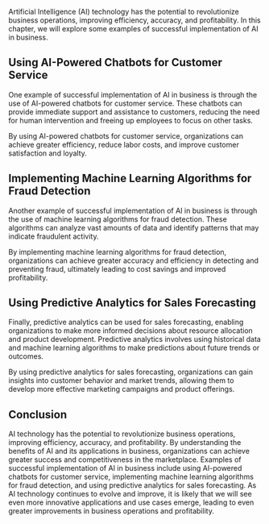 
Artificial Intelligence (AI) technology has the potential to revolutionize business operations, improving efficiency, accuracy, and profitability. In this chapter, we will explore some examples of successful implementation of AI in business.

Using AI-Powered Chatbots for Customer Service
----------------------------------------------

One example of successful implementation of AI in business is through the use of AI-powered chatbots for customer service. These chatbots can provide immediate support and assistance to customers, reducing the need for human intervention and freeing up employees to focus on other tasks.

By using AI-powered chatbots for customer service, organizations can achieve greater efficiency, reduce labor costs, and improve customer satisfaction and loyalty.

Implementing Machine Learning Algorithms for Fraud Detection
------------------------------------------------------------

Another example of successful implementation of AI in business is through the use of machine learning algorithms for fraud detection. These algorithms can analyze vast amounts of data and identify patterns that may indicate fraudulent activity.

By implementing machine learning algorithms for fraud detection, organizations can achieve greater accuracy and efficiency in detecting and preventing fraud, ultimately leading to cost savings and improved profitability.

Using Predictive Analytics for Sales Forecasting
------------------------------------------------

Finally, predictive analytics can be used for sales forecasting, enabling organizations to make more informed decisions about resource allocation and product development. Predictive analytics involves using historical data and machine learning algorithms to make predictions about future trends or outcomes.

By using predictive analytics for sales forecasting, organizations can gain insights into customer behavior and market trends, allowing them to develop more effective marketing campaigns and product offerings.

Conclusion
----------

AI technology has the potential to revolutionize business operations, improving efficiency, accuracy, and profitability. By understanding the benefits of AI and its applications in business, organizations can achieve greater success and competitiveness in the marketplace. Examples of successful implementation of AI in business include using AI-powered chatbots for customer service, implementing machine learning algorithms for fraud detection, and using predictive analytics for sales forecasting. As AI technology continues to evolve and improve, it is likely that we will see even more innovative applications and use cases emerge, leading to even greater improvements in business operations and profitability.
